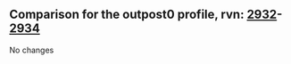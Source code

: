 ## Comparison for the outpost0 profile, rvn: [2932](https://github.com/PRO100KatYT/FortniteProfileRevisions/tree/main/profiles/outpost0/2932%20outpost0.json)-[2934](https://github.com/PRO100KatYT/FortniteProfileRevisions/tree/main/profiles/outpost0/2934%20outpost0.json)

No changes
